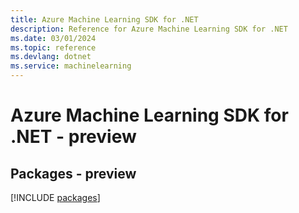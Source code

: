 ```yaml
---
title: Azure Machine Learning SDK for .NET
description: Reference for Azure Machine Learning SDK for .NET
ms.date: 03/01/2024
ms.topic: reference
ms.devlang: dotnet
ms.service: machinelearning
---
```

# Azure Machine Learning SDK for .NET - preview
## Packages - preview
[!INCLUDE [packages](machine-learning-index.md)]